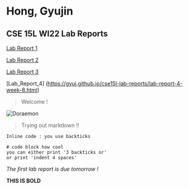 
# Hong, Gyujin
## CSE 15L WI22 Lab Reports


[Lab Report 1](https://gyuj.github.io/cse15l-lab-reports/lab-report-1-week-2.html)

[Lab Report 2](https://gyuj.github.io/cse15l-lab-reports/lab-report-2-week-4.html)

[Lab Report 3](https://gyuj.github.io/cse15l-lab-reports/lab-report-3-week-6.html)

[Lab_Report_4] (https://gyuj.github.io/cse15l-lab-reports/lab-report-4-week-8.html)



> Welcome !
> 
![Doraemon](https://static.tvtropes.org/pmwiki/pub/images/doraemon_asd.png)
> Trying out markdown !! 





`Inline code : you use backticks` 

```
# code block how cool
you can either print '3 backticks or'
or print 'indent 4 spaces'
```

*The first lab report is due tomorrow !*

**THIS IS BOLD**

